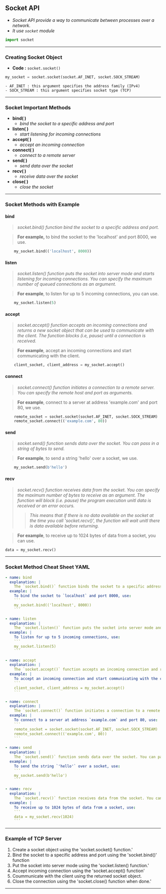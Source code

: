 ## Socket API
- *Socket API provide a way to communicate between processes over a network.*
- *It use `socket` module*

```python
import socket
```

---

### Creating Socket Object
- **Code :** `socket.socket()`
```python
my_socket = socket.socket(socket.AF_INET, socket.SOCK_STREAM)
```

	- AF_INET : this argument specifies the address family (IPv4) 
	- SOCK_STREAM : this argument specifies socket type (TCP)

---

### Socket Important Methods
- **bind( )**
	- *bind the socket to a specific address and port*
- **listen( )**
	- *start listening for incoming connections*
- **accept( )**
	- *accept an incoming connection*
- **connect( )**
	- *connect to a remote server*
- **send( )**
	- *send data over the socket*
- **recv( )**
	- *receive data over the socket*
- **close( )**
	- *close the socket*

---
### Socket Methods with Example

#### bind
> *socket.bind() function bind the socket to a specific address and port.*

> **For example,** to bind the socket to the 'localhost' and port 8000, we use.

```python
	my_socket.bind(('localhost', 8000))
```

#### listen
> *socket.listen() function puts the socket into server mode and starts listening for incoming connections. You can specify the maximum number of queued connections as an argument.*

> **For example**, to listen for up to 5 incoming connections, you can use.

```python
	my_socket.listen(5)
```

#### accept
> *socket.accept() function accepts an incoming connections and returns a new socket object that can be used to communicate with the client. The function blocks (i.e, pause) until a connection is received.*

> **For example**, accept an incoming connections and start communicating with the client.

```python
	client_socket, client_address = my_socket.accept()
```

#### connect
> *socket.connect() function initiates a connection to a remote server. You can specify the remote host and port as arguments.*

> **For example**, connect to a server at address 'example.com' and port 80, we use.

```python
	remote_socket = socket.socket(socket.AF_INET, socket.SOCK_STREAM)
	remote_socket.connect(('example.com', 80))
```


#### send
> *socket.send() function sends data over the socket. You can pass in a string of bytes to send.*

> **For example**, to send a string 'hello' over a socket, we use.

```python
	my_socket.send(b'hello')
```

#### recv
> *socket.recv() function receives data from the socket. You can specify the maximum number of bytes to receive as an argument. The function will block (i.e. pause) the program execution unitl data is received or an error occurs.*
> > *This means that if there is no data available on the socket at the time you call 'socket.recv()', the function will wait unitl there is data available before returning.*

> **For example**, to receive up to 1024 bytes of data from a socket, you can use.

```python
data = my_socket.recv()
```

---
### Socket Method Cheat Sheet YAML

```yml
- name: bind
  explanation: |
    The `socket.bind()` function binds the socket to a specific address and port.
  example: |
    To bind the socket to `localhost` and port 8000, use:
    ```
    my_socket.bind(('localhost', 8000))
    ```

- name: listen
  explanation: |
    The `socket.listen()` function puts the socket into server mode and starts listening for incoming connections. You can specify the maximum number of queued connections as an argument.
  example: |
    To listen for up to 5 incoming connections, use:
    ```
    my_socket.listen(5)
    ```
    
- name: accept
  explanation: |
    The `socket.accept()` function accepts an incoming connection and returns a new socket object that can be used to communicate with the client. The function blocks until a connection is received.
  example: |
    To accept an incoming connection and start communicating with the client, use:
    ```
    client_socket, client_address = my_socket.accept()
    ```  

- name: connect
  explanation: |
    The `socket.connect()` function initiates a connection to a remote server. You can specify the remote host and port as arguments.
  example: |
    To connect to a server at address `example.com` and port 80, use:
    ```
    remote_socket = socket.socket(socket.AF_INET, socket.SOCK_STREAM)
    remote_socket.connect(('example.com', 80))
    ```
  
- name: send
  explanation: |
    The `socket.send()` function sends data over the socket. You can pass in a string of bytes to send.
  example: |
    To send the string `'hello'` over a socket, use:
    ```
    my_socket.send(b'hello')
    ```

- name: recv
  explanation: |
    The `socket.recv()` function receives data from the socket. You can specify the maximum number of bytes to receive as an argument. The function blocks until data is received or an error occurs.
  example: |
    To receive up to 1024 bytes of data from a socket, use:
    ```
    data = my_socket.recv(1024)
    ```
```

---

### Example of TCP Server

1. Create a socket object using the 'socket.socket() function.'
1. Bind the socket to a specific address and port using the 'socket.bind()' function
1. Put the socket into server mode using the 'socket.listen() function.'
1. Accept incoming connection using the 'socket.accept() function'
1. Coummunicate with the client using the returned socket object.
1. Close the connection using the 'socket.close() function when done.'

---
